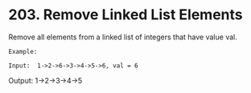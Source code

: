 # 203. Remove Linked List Elements

Remove all elements from a linked list of integers that have value val.

    Example:

    Input:  1->2->6->3->4->5->6, val = 6
Output: 1->2->3->4->5